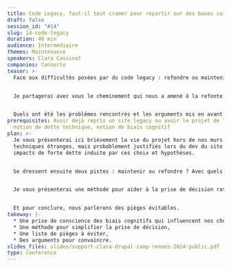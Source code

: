 ```yaml
---
title: Code Legacy, faut-il tout cramer pour repartir sur des bases saines ?
draft: false
session_id: "#14"
slug: 14-code-legacy
duration: 40 min
audience: Intermédiaire
themes: Maintenance
speakers: Clara Cassinat
companies: Conserto
teaser: >-
  Face aux difficultés posées par du code legacy : refondre ou maintenir ?


  Je partagerai avec vous le cheminement qui nous a amené à la refonte.


  Quels ont été les problèmes rencontrés et les arguments mis en avant pour convaincre notre client ?
prerequisites: Avoir déjà repris un site legacy ou avoir le projet de le faire,
  notion de dette technique, notion de biais cognitif
plan: >-
  Je vous présenterai ici brièvement la vie du projet hors de nos murs : Choix
  techniques étranges, mais probablement justifiés lors du dev du site. Puis des
  impacts de forte dette induite par ces choix et hypothèses.


  Se dressent ensuite deux pistes : maintenir ou refondre ? Avec quels critères de choix : (biais des coûts pour le legacy VS méthode Leodagan pour refondre le vieux projet).


  Je vous présenterai une méthode pour aider à la prise de décision rationnelle.


  Et pour conclure, nous parlerons des pièges évitables.
takeway: |-
  * Une prise de conscience des biais cognitifs qui influencent nos choix,
  * Une méthode pour simplifier la prise de décision,
  * Une liste de pièges à éviter,
  * Des arguments pour convaincre.
slides_files: slides/support-clara-drupal-camp-rennes-2024-public.pdf
type: conference
---
```

